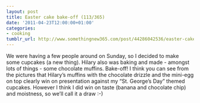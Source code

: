 ```yaml
---
layout: post
title: Easter cake bake-off (113/365)
date: '2011-04-23T12:00:00+01:00'
categories:
- cooking
tumblr_url: http://www.somethingnew365.com/post/44286042536/easter-cake-bake-off-113365
---
```

We were having a few people around on Sunday, so I decided to make some cupcakes (a new thing). Hilary also was baking and made - amongst lots of things - some chocolate muffins. Bake-off!
I think you can see from the pictures that Hilary’s muffins with the chocolate drizzle and the mini-egg on top clearly win on presentation against my “St. George’s Day” themed cupcakes. However I think I did win on taste (banana and chocolate chip) and moistness, so we’ll call it a draw :-)

